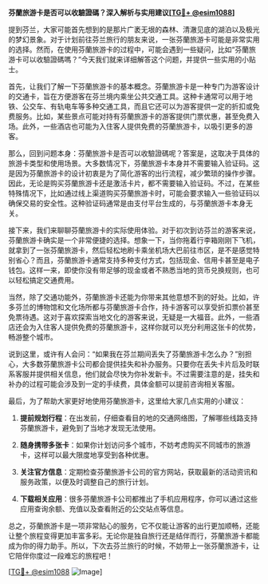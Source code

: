 **芬蘭旅游卡是否可以收驗證碼？深入解析与实用建议[[TG💪+ @esim1088](https://t.me/s/esim1088)]**

提到芬兰，大家可能首先想到的是那片广袤无垠的森林、清澈见底的湖泊以及极光的梦幻景象。对于计划前往芬兰旅行的朋友来说，一张芬蘭旅游卡可能是非常实用的选择。然而，在使用芬蘭旅游卡的过程中，可能会遇到一些疑问，比如“芬蘭旅游卡可以收驗證碼嗎？”今天我们就来详细解答这个问题，并提供一些实用的小贴士。

首先，让我们了解一下芬蘭旅游卡的基本概念。芬蘭旅游卡是一种专门为游客设计的交通卡，旨在方便游客在芬兰境内乘坐公共交通工具。这种卡通常可以用于地铁、公交车、有轨电车等多种交通工具，而且它还可以为游客提供一定的折扣或免费服务。比如，某些景点可能对持有芬蘭旅游卡的游客提供门票优惠，甚至免费入场。此外，一些酒店也可能为入住客人提供免费的芬蘭旅游卡，以吸引更多的游客。

那么，回到问题本身：芬蘭旅游卡是否可以收驗證碼呢？答案是，这取决于具体的旅游卡类型和使用场景。大多数情况下，芬蘭旅游卡本身并不需要输入验证码。这是因为芬蘭旅游卡的设计初衷是为了简化游客的出行流程，减少繁琐的操作步骤。因此，无论是购买芬蘭旅游卡还是激活卡片，都不需要输入验证码。不过，在某些特殊情况下，比如通过线上渠道购买芬蘭旅游卡时，可能会要求输入一些验证码以确保交易的安全性。这种验证码通常是由支付平台生成的，与芬蘭旅游卡本身无关。

接下来，我们来聊聊芬蘭旅游卡的实际使用体验。对于初次到访芬兰的游客来说，芬蘭旅游卡确实是一个非常便捷的选择。想象一下，当你拖着行李箱刚刚下飞机，就拿到了一张芬蘭旅游卡，然后轻松地刷卡乘坐机场大巴前往市区，是不是感觉特别省心？而且，芬蘭旅游卡通常支持多种支付方式，包括现金、信用卡甚至是电子钱包。这样一来，即使你没有带足够的现金或者不熟悉当地的货币兑换规则，也可以轻松搞定交通费用。

当然，除了交通功能外，芬蘭旅游卡还能为你带来其他意想不到的好处。比如，许多芬兰的博物馆和文化场所都与芬蘭旅游卡合作，持卡游客可以享受折扣票价甚至免票待遇。这对于喜欢探索当地文化的游客来说，无疑是一大福音。此外，一些酒店还会为入住客人提供免费的芬蘭旅游卡，这样你就可以充分利用这张卡的优势，畅游整个城市。

说到这里，或许有人会问：“如果我在芬兰期间丢失了芬蘭旅游卡怎么办？”别担心，大多数芬蘭旅游卡公司都会提供挂失和补办服务。只要你在丢失卡片后及时联系客服并提供相关信息，他们就会尽快为你补发新卡。不过需要注意的是，挂失和补办的过程可能会涉及到一定的手续费，具体金额可以提前咨询相关客服。

最后，为了帮助大家更好地使用芬蘭旅游卡，这里给大家几点实用的小建议：

1. **提前规划行程**：在出发前，仔细查看目的地的交通网络图，了解哪些线路支持芬蘭旅游卡，避免到了当地才发现无法使用。
   
2. **随身携带多张卡**：如果你计划访问多个城市，不妨考虑购买不同城市的旅游卡，这样可以最大限度地享受到各种优惠。
   
3. **关注官方信息**：定期检查芬蘭旅游卡公司的官方网站，获取最新的活动资讯和服务政策，以便及时调整自己的旅行计划。
   
4. **下载相关应用**：很多芬蘭旅游卡公司都推出了手机应用程序，你可以通过这些应用查询余额、充值以及查看附近的公交站点等信息。

总之，芬蘭旅游卡是一项非常贴心的服务，它不仅能让游客的出行更加顺畅，还能让整个旅程变得更加丰富多彩。无论你是独自旅行还是结伴而行，芬蘭旅游卡都能成为你的得力助手。所以，下次去芬兰旅行的时候，不妨带上一张芬蘭旅游卡，让它陪伴你度过一段难忘的旅程吧！

[[TG💪+ @esim1088](https://t.me/s/esim1088) ![Image](https://i.postimg.cc/4NQfJmqS/Snipaste-2025-05-13-00-14-12.png)]